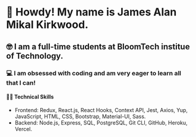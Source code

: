 # 🤠 Howdy! My name is James Alan Mikal Kirkwood.

## 🤓 I am a full-time students at BloomTech institue of Technology. 

### 💻 I am obsessed with coding and am very eager to learn all that I can! 

#### 🐱‍👤 Technical Skills
   * Frontend: Redux, React.js, React Hooks, Context API, Jest, Axios, Yup, JavaScript, HTML, CSS, Bootstrap, Material-UI, Sass.
   * Backend: Node.js, Express, SQL, PostgreSQL, Git CLI, GitHub, Heroku, Vercel.


<!---
jimjamesjimathy/jimjamesjimathy is a ✨ special ✨ repository because its `README.md` (this file) appears on your GitHub profile.
You can click the Preview link to take a look at your changes.
--->
